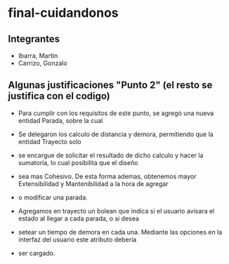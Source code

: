 # final-cuidandonos

## Integrantes

* Ibarra, Martin
* Carrizo, Gonzalo

## Algunas justificaciones "Punto 2" (el resto se justifica con el codigo) 

* Para cumplir con los requisitos de este punto, se agregó una nueva entidad Parada, sobre la cual
* Se delegaron los calculo de distancia y demora, permitiendo que la entidad Trayecto solo 
* se encargue de solicitar el resultado de dicho calculo y hacer la sumatoria, lo cual posibilita que el diseño
* sea mas Cohesivo. De esta forma ademas, obtenemos mayor Extensibilidad y Mantenibilidad a la hora de agregar
* o modificar una parada.

* Agregamos en trayecto un bolean que indica si el usuario avisara el estado al llegar a cada parada, o si desea
* setear un tiempo de demora en cada una. Mediante las opciones en la interfaz del usuario este atributo debería 
* ser cargado.



